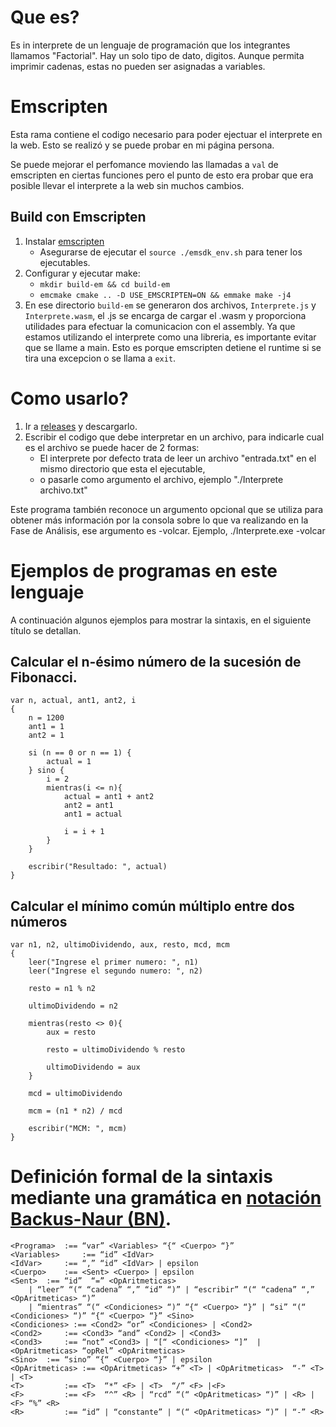 # Que es?
Es in interprete de un lenguaje de programación que los integrantes llamamos "Factorial". Hay un solo tipo de dato, digitos. Aunque permita imprimir cadenas, estas no pueden ser asignadas a variables.

# Emscripten
Esta rama contiene el codigo necesario para poder ejectuar el interprete en la web. Esto se realizó y se puede probar en mi página persona.

Se puede mejorar el perfomance moviendo las llamadas a `val` de emscripten en ciertas funciones pero el punto de esto era probar que era posible llevar el interprete a la web sin muchos cambios.

## Build con Emscripten
1. Instalar [emscripten](https://emscripten.org/docs/getting_started/downloads.html)
	- Asegurarse de ejecutar el `source ./emsdk_env.sh` para tener los ejecutables.
2. Configurar y ejecutar make:
	- `mkdir build-em && cd build-em`
	- `emcmake cmake .. -D USE_EMSCRIPTEN=ON && emmake make -j4`
3. En ese directorio `build-em` se generaron dos archivos, `Interprete.js` y `Interprete.wasm`, el .js se encarga de cargar el .wasm y proporciona utilidades para efectuar la comunicacion con el assembly. Ya que estamos utilizando el interprete como una libreria, es importante evitar que se llame a main. Esto es porque emscripten detiene el runtime si se tira una excepcion o se llama a `exit`.

# Como usarlo?
1. Ir a [releases](https://github.com/enzo418/InterpreteLenguaje/releases) y descargarlo.
2. Escribir el codigo que debe interpretar en un archivo, para indicarle cual es el archivo se puede hacer de 2 formas:
 	- El interprete por defecto trata de leer un archivo "entrada.txt" en el mismo directorio que esta el ejecutable,
 	- o pasarle como argumento el archivo, ejemplo "./Interprete archivo.txt"
	
Este programa también reconoce un argumento opcional que se utiliza para obtener más información por la consola sobre lo que va realizando en la Fase de Análisis, ese argumento es -volcar. Ejemplo, ./Interprete.exe -volcar

# Ejemplos de programas en este lenguaje
A continuación algunos ejemplos para mostrar la sintaxis, en el siguiente título se detallan.

## Calcular el n-ésimo número de la sucesión de Fibonacci.
	var n, actual, ant1, ant2, i
	{
		n = 1200
		ant1 = 1
		ant2 = 1		
		
		si (n == 0 or n == 1) {
			actual = 1
		} sino {
			i = 2
			mientras(i <= n){
				actual = ant1 + ant2
				ant2 = ant1
				ant1 = actual

				i = i + 1
			}
		}

		escribir("Resultado: ", actual)
	}

## Calcular el mínimo común múltiplo entre dos números
	var n1, n2, ultimoDividendo, aux, resto, mcd, mcm
	{
		leer("Ingrese el primer numero: ", n1)
		leer("Ingrese el segundo numero: ", n2)

		resto = n1 % n2

		ultimoDividendo = n2

		mientras(resto <> 0){	
			aux = resto	

			resto = ultimoDividendo % resto

			ultimoDividendo = aux
		}

		mcd = ultimoDividendo

		mcm = (n1 * n2) / mcd

		escribir("MCM: ", mcm)
	}
# Definición formal de la sintaxis mediante una gramática en [notación Backus-Naur (BN)](https://es.wikipedia.org/wiki/Notaci%C3%B3n_de_Backus-Naur#Introducci%C3%B3n).
	<Programa> 	:== “var” <Variables> “{“ <Cuerpo> “}”
	<Variables> 	:== “id” <IdVar>
	<IdVar> 	:== “,” “id” <IdVar> | epsilon
	<Cuerpo>	:== <Sent> <Cuerpo> | epsilon
	<Sent>	:== “id”  “=” <OpAritmeticas>
		| “leer” “(“ “cadena” “,” “id” “)” | “escribir” “(“ “cadena” “,” <OpAritmeticas> “)”
		| “mientras” “(“ <Condiciones> “)” “{“ <Cuerpo> “}” | “si” “(“ <Condiciones> “)” “{“ <Cuerpo> “}” <Sino>
	<Condiciones> :== <Cond2> “or” <Condiciones> | <Cond2>
	<Cond2>  	:== <Cond3> “and” <Cond2> | <Cond3>
	<Cond3> 	:== “not” <Cond3> | “[“ <Condiciones> “]”  | <OpAritmeticas> “opRel” <OpAritmeticas>
	<Sino>	:== “sino” “{“ <Cuerpo> “}” | epsilon	
	<OpAritmeticas> :== <OpAritmeticas> “+” <T> | <OpAritmeticas>  “-” <T> | <T>
	<T> 		:== <T>  “*” <F> | <T>  “/” <F> |<F>
	<F> 		:== <F>  “^” <R> | “rcd” “(“ <OpAritmeticas> “)” | <R> | <F> “%” <R>
	<R> 		:== “id” | “constante” | “(“ <OpAritmeticas> “)” | “-” <R>

